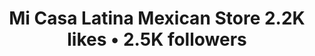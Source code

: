 ---
title: "Mi Casa Latina Mexican Store  2.2K likes • 2.5K followers"
url: /sioux-falls/mi-casa-latina-mexican-store-2-2k-likes-2-5k-followers/
shop: deli
---